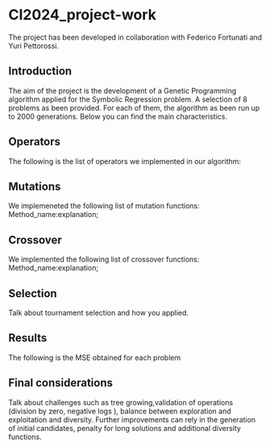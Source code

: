 # CI2024_project-work
The project has been developed in collaboration with Federico Fortunati and Yuri Pettorossi.
## Introduction
The aim of the project is the development of a Genetic Programming algorithm applied for the Symbolic Regression problem.
A selection of 8 problems as been provided. For each of them, the algorithm as been run up to 2000 generations.
Below you can find the main characteristics.
## Operators
The following is the list of operators we implemented in our algorithm:

## Mutations
We implemeneted the following list of mutation functions:
Method_name:explanation;
## Crossover
We implemented the following list of crossover functions:
Method_name:explanation;
## Selection
Talk about tournament selection and how you applied.

## Results
The following is the MSE obtained for each problem

## Final considerations
Talk about challenges such as tree growing,validation of operations (division by zero, negative logs ), balance between exploration and exploitation and diversity.
Further improvements can rely in the generation of initial candidates, penalty for long solutions and additional diversity functions.